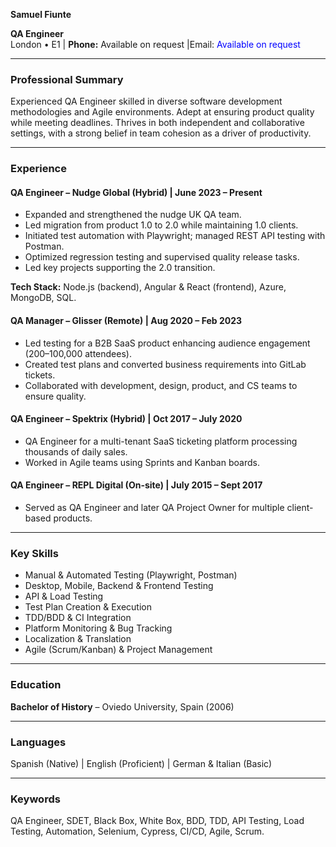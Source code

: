 
**Samuel Fiunte**

**QA Engineer**\
London • E1 | **Phone:** Available on request |Email: <span id="email-trigger" style="color: blue; cursor: pointer;" onclick="showInlineModal()">Available on request</span>

<div id="modal-container" style="display: inline;"></div>

<script>
function showInlineModal() {
    document.getElementById('email-trigger').style.display = 'none'; // Hide the "Available on request"
    
    // Create and insert modal content
    let modalHTML = `
        <div id="email-box" style="display: inline-block; padding: 5px; background: #f9f9f9; border: 1px solid #ccc; border-radius: 5px;">
            <input type="email" id="user-email" placeholder="Enter your email" style="padding: 5px; margin-right: 5px; width: 150px;"/>
            <button onclick="hideInlineModal()" style="padding: 5px;">Submit</button>
        </div>
    `;
    
    // Insert the modal into the modal container
    document.getElementById('modal-container').innerHTML = modalHTML;
}

function hideInlineModal() {
    // Hide the modal and show the "Available on request" text
    document.getElementById('modal-container').innerHTML = ''; // Clear modal
    document.getElementById('email-trigger').style.display = 'inline'; // Show the text again
}
</script>

---

### **Professional Summary**

Experienced QA Engineer skilled in diverse software development methodologies and Agile environments. Adept at ensuring product quality while meeting deadlines. Thrives in both independent and collaborative settings, with a strong belief in team cohesion as a driver of productivity.

---
### **Experience**

#### **QA Engineer** – Nudge Global (Hybrid) | June 2023 – Present

- Expanded and strengthened the nudge UK QA team.
- Led migration from product 1.0 to 2.0 while maintaining 1.0 clients.
- Initiated test automation with Playwright; managed REST API testing with Postman.
- Optimized regression testing and supervised quality release tasks.
- Led key projects supporting the 2.0 transition.

**Tech Stack:** Node.js (backend), Angular & React (frontend), Azure, MongoDB, SQL.

#### **QA Manager** – Glisser (Remote) | Aug 2020 – Feb 2023

- Led testing for a B2B SaaS product enhancing audience engagement (200–100,000 attendees).
- Created test plans and converted business requirements into GitLab tickets.
- Collaborated with development, design, product, and CS teams to ensure quality.

#### **QA Engineer** – Spektrix (Hybrid) | Oct 2017 – July 2020

- QA Engineer for a multi-tenant SaaS ticketing platform processing thousands of daily sales.
- Worked in Agile teams using Sprints and Kanban boards.

#### **QA Engineer** – REPL Digital (On-site) | July 2015 – Sept 2017

- Served as QA Engineer and later QA Project Owner for multiple client-based products.

---

### **Key Skills**

- Manual & Automated Testing (Playwright, Postman)
- Desktop, Mobile, Backend & Frontend Testing
- API & Load Testing
- Test Plan Creation & Execution
- TDD/BDD & CI Integration
- Platform Monitoring & Bug Tracking
- Localization & Translation
- Agile (Scrum/Kanban) & Project Management

---

### **Education**

**Bachelor of History** – Oviedo University, Spain (2006)

---

### **Languages**

Spanish (Native) | English (Proficient) | German & Italian (Basic)

---

### **Keywords**

QA Engineer, SDET, Black Box, White Box, BDD, TDD, API Testing, Load Testing, Automation, Selenium, Cypress, CI/CD, Agile, Scrum.

